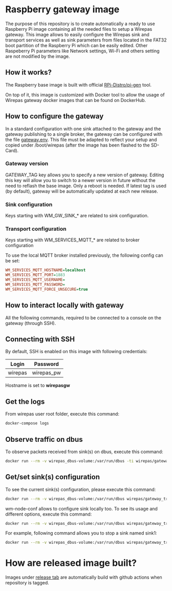 # Raspberry gateway image

The purpose of this repository is to create automatically a ready to use Raspberry Pi image containing all the needed files to setup a Wirepas gateway.
This image allows to easily configure the Wirepas sink and transport services as well as sink parameters from files located in the FAT32 boot partition of the Raspberry Pi which can be easily edited.
Other Raspeberry Pi parameters like Network settings, Wi-Fi and others setting are not modified by the image.

## How it works?

The Raspberry base image is built with official [RPi-Distro/pi-gen](https://github.com/RPi-Distro/pi-gen) tool.

On top of it, this image is customized with Docker tool to allow the usage of Wirepas gateway docker images that can be found on DockerHub.


## How to configure the gateway

In a standard configuration with one sink attached to the gateway and the gateway publishing to a single broker, the gateway can be configured with the file [gateway.env](templates/gateway.env).
This file must be adapted to reflect your setup and copied under /boot/wirepas (after the image has been flashed to the SD-Card).

### Gateway version
GATEWAY_TAG key allows you to specify a new version of gateway.
Editing this key will allow you to switch to a newer version in future without the need to reflash the base image. Only a reboot is needed.
If latest tag is used (by default), gateway will be automatically updated at each new release.

### Sink configuration
Keys starting with WM_GW_SINK_* are related to sink configuration.

### Transport configuration
Keys starting with WM_SERVICES_MQTT_* are related to broker configuration

To use the local MQTT broker installed previously, the following config can be set:
```ini
WM_SERVICES_MQTT_HOSTNAME=localhost
WM_SERVICES_MQTT_PORT=1883
WM_SERVICES_MQTT_USERNAME=
WM_SERVICES_MQTT_PASSWORD=
WM_SERVICES_MQTT_FORCE_UNSECURE=true
```

## How to interact locally with gateway
All the following commands, required to be connected to a console on the gateway (through SSH).

## Connecting with SSH
By default, SSH is enabled on this image with following credentials:

Login  | Password
----   | --------
wirepas| wirepas_pw

Hostname is set to **wirepasgw**

## Get the logs
From wirepas user root folder, execute this command:
```bash
docker-compose logs
```

## Observe traffic on dbus
To observe packets received from sink(s) on dbus, execute this command:
```bash
docker run --rm -v wirepas_dbus-volume:/var/run/dbus -ti wirepas/gateway_transport_service wm-dbus-print
```

## Get/set sink(s) configuration
To see the current sink(s) configuration, please execute this command:
```bash
docker run --rm -v wirepas_dbus-volume:/var/run/dbus wirepas/gateway_transport_service wm-node-conf list
```

wm-node-conf allows to configure sink locally too. To see its usage and different options, execute this command:
```bash
docker run --rm -v wirepas_dbus-volume:/var/run/dbus wirepas/gateway_transport_service wm-node-conf
```

For example, following command allows you to stop a sink named sink1:
```bash
docker run --rm -v wirepas_dbus-volume:/var/run/dbus wirepas/gateway_transport_service wm-node-conf set -s sink1 -S False
```

# How are released image built?

Images under [release tab](https://github.com/wirepas/raspberry-gateway-image/releases) are automatically build with github actions when repository is tagged.

